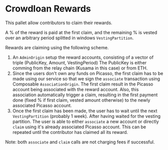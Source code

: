 # Crowdloan Rewards

This pallet allow contributors to claim their rewards.

A % of the reward is paid at the first claim, and the remaining % is vested over an arbitrary period splitted in windows `VestingPartition`.

Rewards are claiming using the following scheme.

1. An `AdminOrigin` setup the reward accounts, consisting of a vector of triple (PublicKey, Amount, VestingPeriod)
   The PublicKey is either comming from the relay chain (Kusama in this case) or from ETH.
2. Since the users don't own any funds on Picasso, the first claim has to be made using our service so that we sign the `associate` transaction using Composable `AssociationOrigin`.
   The first claim result in the Picasso account being associated with the reward account.
   Also, this association automatically trigger a claim, resulting in the first payment done (fixed % if first claim, vested amount otherwise) to the newly associated Picasso account.
3. Once the first claim has been made, the user has to wait until the next `VestingPartition` (probably 1 week).
   After having waited for the vesting partition. The user is able to either `associate` a new account or directly `claim` using it's already associated Picasso account.
   This can be repeated until the contributor has claimed all its reward.

Note: both `associate` and `claim` calls are not charging fees if successful.
